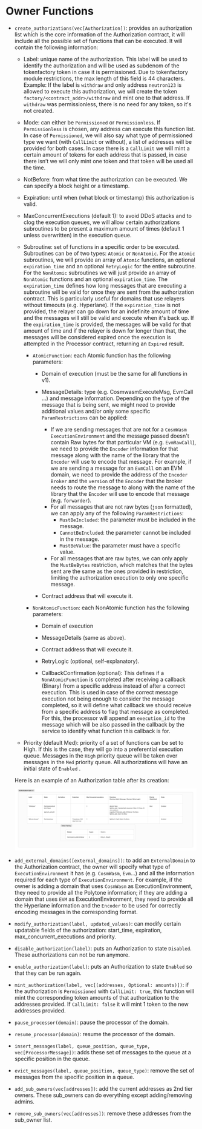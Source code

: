 # Owner Functions

- `create_authorizations(vec[Authorization])`: provides an authorization list which is the core information of the Authorization contract, it will include all the possible set of functions that can be executed. It will contain the following information:

  - Label: unique name of the authorization. This label will be used to identify the authorization and will be used as subdenom of the tokenfactory token in case it is permissioned. Due to tokenfactory module restrictions, the max length of this field is 44 characters.
    Example: If the label is `withdraw` and only address `neutron123` is allowed to execute this authorization, we will create the token `factory/<contract_addr>/withdraw` and mint one to that address. If `withdraw` was permissionless, there is no need for any token, so it's not created.

  - Mode: can either be `Permissioned` or `Permissionless`. If `Permissionless` is chosen, any address can execute this function list. In case of `Permissioned`, we will also say what type of permissioned type we want (with `CallLimit` or without), a list of addresses will be provided for both cases. In case there is a `CallLimit` we will mint a certain amount of tokens for each address that is passed, in case there isn’t we will only mint one token and that token will be used all the time.

  - NotBefore: from what time the authorization can be executed. We can specify a block height or a timestamp.

  - Expiration: until when (what block or timestamp) this authorization is valid.

  - MaxConcurrentExecutions (default 1): to avoid DDoS attacks and to clog the execution queues, we will allow certain authorizations subroutines to be present a maximum amount of times (default 1 unless overwritten) in the execution queue.

  - Subroutine: set of functions in a specific order to be executed. Subroutines can be of two types: `Atomic` or `NonAtomic`. For the `Atomic` subroutines, we will provide an array of `Atomic` functions, an optional `expiration_time` and an optional `RetryLogic` for the entire subroutine. For the `NonAtomic` subroutines we will just provide an array of `NonAtomic` functions and an optional `expiration_time`. The `expiration_time` defines how long messages that are executing a subroutine will be valid for once they are sent from the authorization contract. This is particularly useful for domains that use relayers without timeouts (e.g. Hyperlane). If the `expiration_time` is not provided, the relayer can go down for an indefinite amount of time and the messages will still be valid and execute when it's back up. If the `expiration_time` is provided, the messages will be valid for that amount of time and if the relayer is down for longer than that, the messages will be considered expired once the execution is attempted in the Processor contract, returning an `Expired` result.

    - `AtomicFunction`: each Atomic function has the following parameters:

      - Domain of execution (must be the same for all functions in v1).

      - MessageDetails: type (e.g. CosmwasmExecuteMsg, EvmCall ...) and message information. Depending on the type of the message that is being sent, we might need to provide additional values and/or only some specific `ParamRestrictions` can be applied:
        - If we are sending messages that are not for a `CosmWasm ExecutionEnvironment` and the message passed doesn't contain Raw bytes for that particular VM (e.g. `EvmRawCall`), we need to provide the `Encoder` information for that message along with the name of the library that the `Encoder` will use to encode that message. For example, if we are sending a message for an `EvmCall` on an EVM domain, we need to provide the address of the `Encoder Broker` and the `version` of the `Encoder` that the broker needs to route the message to along with the name of the library that the `Encoder` will use to encode that message (e.g. `forwarder`).
        - For all messages that are not raw bytes (`json` formatted), we can apply any of the following `ParamRestrictions`:
          - `MustBeIncluded`: the parameter must be included in the message.
          - `CannotBeIncluded`: the parameter cannot be included in the message.
          - `MustBeValue`: the parameter must have a specific value.
        - For all messages that are raw bytes, we can only apply the `MustBeBytes` restriction, which matches that the bytes sent are the same as the ones provided in restriction, limiting the authorization execution to only one specific message.

      - Contract address that will execute it.

    - `NonAtomicFunction`: each NonAtomic function has the following parameters:

      - Domain of execution

      - MessageDetails (same as above).

      - Contract address that will execute it.

      - RetryLogic (optional, self-explanatory).

      - CallbackConfirmation (optional): This defines if a `NonAtomicFunction` is completed after receiving a callback (Binary) from a specific address instead of after a correct execution. This is used in case of the correct message execution not being enough to consider the message completed, so it will define what callback we should receive from a specific address to flag that message as completed. For this, the processor will append an `execution_id` to the message which will be also passed in the callback by the service to identify what function this callback is for.

  - Priority (default Med): priority of a set of functions can be set to High. If this is the case, they will go into a preferential execution queue. Messages in the `High` priority queue will be taken over messages in the `Med` priority queue.
    All authorizations will have an initial state of `Enabled` .

  Here is an example of an Authorization table after its creation:

  ![Authorization Table](../img/authorization_table.png)

- `add_external_domains([external_domains])`: to add an `ExternalDomain` to the Authorization contract, the owner will specify what type of `ExecutionEnvironment` it has (e.g. `CosmWasm`, `Evm`...) and all the information required for each type of `ExecutionEnvironment`. For example, if the owner is adding a domain that uses `CosmWasm` as ExecutionEnvironment, they need to provide all the Polytone information; if they are adding a domain that uses `EVM` as ExecutionEnvironment, they need to provide all the Hyperlane information and the `Encoder` to be used for correctly encoding messages in the corresponding format.

- `modify_authorization(label, updated_values)`: can modify certain updatable fields of the authorization: start_time, expiration, max_concurrent_executions and priority.

- `disable_authorization(label)`: puts an Authorization to state `Disabled`. These authorizations can not be run anymore.

- `enable_authorization(label)`: puts an Authorization to state `Enabled` so that they can be run again.

- `mint_authorization(label, vec[(addresses, Optional: amounts)])`: if the authorization is `Permissioned` with `CallLimit: true`, this function will mint the corresponding token amounts of that authorization to the addresses provided. If `CallLimit: false` it will mint 1 token to the new addresses provided.

- `pause_processor(domain)`: pause the processor of the domain.

- `resume_processor(domain)`: resume the processor of the domain.

- `insert_messages(label, queue_position, queue_type, vec[ProcessorMessage])`: adds these set of messages to the queue at a specific position in the queue.

- `evict_messages(label, queue_position, queue_type)`: remove the set of messages from the specific position in a queue.

- `add_sub_owners(vec[addresses])`: add the current addresses as 2nd tier owners. These sub_owners can do everything except adding/removing admins.

- `remove_sub_owners(vec[addresses])`: remove these addresses from the sub_owner list.
